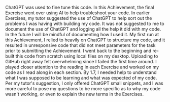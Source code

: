 ChatGPT was used to fine tune this code. In this Achievement, the final Exercise went over using AI to help troubleshoot
your code. In earlier Exercises, my tutor suggested the use of ChatGPT to help sort out the problems I was having with
building my code. It was not suggested to me to document the use of ChatGPT and logging all the help it did with my code.
In the future I will be mindful of documenting how I used it. My first run at this Achievement, I relied to heavily on
ChatGPT to structure my code, and it resulted in unresponsive code that did not meet parameters for the task prior to submitting
the Achievement. I went back to the beginning and re-built this code from scratch using local files on my desktop. Uploading to 
GitHub right away felt overwhelming since I failed the first time around. I played closer attention to the reading in each
Exercise and worked on my code as I read along in each section. By 1.7, I needed help to understand what I was supposed to
be learning and what was expected of my code. Per my tutor's suggestion, I only offered ChatGPT small snippets, and I was
more careful to pose my questions to be more specific as to why my code wasn't working, or even to explain the new terms
in the Exercises. 